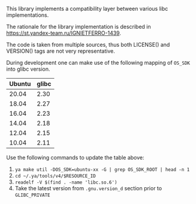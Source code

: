 This library implements a compatibility layer between various libc implementations.

The rationale for the library implementation is described in https://st.yandex-team.ru/IGNIETFERRO-1439.

The code is taken from multiple sources, thus both LICENSE() and VERSION() tags are not very representative.


During development one can make use of the following mapping of `OS_SDK` into glibc version.

| Ubuntu | glibc |
| ------ | ----- |
| 20.04 | 2.30 |
| 18.04 | 2.27 | 
| 16.04 | 2.23 | 
| 14.04 | 2.18 | 
| 12.04 | 2.15 |
| 10.04 | 2.11 |

Use the following commands to update the table above:

1. `ya make util -DOS_SDK=ubuntu-xx -G | grep OS_SDK_ROOT | head -n 1`
2. `cd ~/.ya/tools/v4/$RESOURCE_ID`
3. `readelf -V $(find . -name 'libc.so.6')`
4. Take the latest version from `.gnu.version_d` section prior to `GLIBC_PRIVATE`
